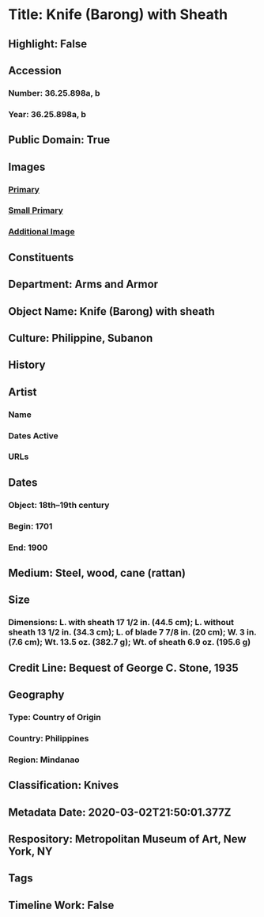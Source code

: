 # Title: Knife (Barong) with Sheath
## Highlight: False
## Accession
### Number: 36.25.898a, b
### Year: 36.25.898a, b
## Public Domain: True
## Images
### [Primary](https://images.metmuseum.org/CRDImages/aa/original/36.25.898a_b_001_Apr2017.jpg)
### [Small Primary](https://images.metmuseum.org/CRDImages/aa/web-large/36.25.898a_b_001_Apr2017.jpg)
### [Additional Image](https://images.metmuseum.org/CRDImages/aa/original/36.25.898ab_001_Sep2015.jpg)
## Constituents
## Department: Arms and Armor
## Object Name: Knife (Barong) with sheath
## Culture: Philippine, Subanon
## History
## Artist
### Name
### Dates Active
### URLs
## Dates
### Object: 18th–19th century
### Begin: 1701
### End: 1900
## Medium: Steel, wood, cane (rattan)
## Size
### Dimensions: L. with sheath 17 1/2 in. (44.5 cm); L. without sheath 13 1/2 in. (34.3 cm); L. of blade 7 7/8 in. (20 cm); W. 3 in. (7.6 cm); Wt. 13.5 oz. (382.7 g); Wt. of sheath 6.9 oz. (195.6 g)
## Credit Line: Bequest of George C. Stone, 1935
## Geography
### Type: Country of Origin
### Country: Philippines
### Region: Mindanao
## Classification: Knives
## Metadata Date: 2020-03-02T21:50:01.377Z
## Respository: Metropolitan Museum of Art, New York, NY
## Tags
## Timeline Work: False
